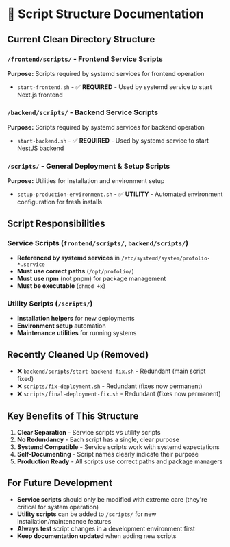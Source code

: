# 📁 Script Structure Documentation

## Current Clean Directory Structure

### `/frontend/scripts/` - Frontend Service Scripts
**Purpose:** Scripts required by systemd services for frontend operation

- `start-frontend.sh` - ✅ **REQUIRED** - Used by systemd service to start Next.js frontend

### `/backend/scripts/` - Backend Service Scripts  
**Purpose:** Scripts required by systemd services for backend operation

- `start-backend.sh` - ✅ **REQUIRED** - Used by systemd service to start NestJS backend

### `/scripts/` - General Deployment & Setup Scripts
**Purpose:** Utilities for installation and environment setup

- `setup-production-environment.sh` - ✅ **UTILITY** - Automated environment configuration for fresh installs

## Script Responsibilities

### **Service Scripts** (`frontend/scripts/`, `backend/scripts/`)
- **Referenced by systemd services** in `/etc/systemd/system/profolio-*.service`
- **Must use correct paths** (`/opt/profolio/`)
- **Must use npm** (not pnpm) for package management
- **Must be executable** (`chmod +x`)

### **Utility Scripts** (`/scripts/`)
- **Installation helpers** for new deployments
- **Environment setup** automation
- **Maintenance utilities** for running systems

## Recently Cleaned Up (Removed)

- ❌ `backend/scripts/start-backend-fix.sh` - Redundant (main script fixed)
- ❌ `scripts/fix-deployment.sh` - Redundant (fixes now permanent)
- ❌ `scripts/final-deployment-fix.sh` - Redundant (fixes now permanent)

## Key Benefits of This Structure

1. **Clear Separation** - Service scripts vs utility scripts
2. **No Redundancy** - Each script has a single, clear purpose
3. **Systemd Compatible** - Service scripts work with systemd expectations
4. **Self-Documenting** - Script names clearly indicate their purpose
5. **Production Ready** - All scripts use correct paths and package managers

## For Future Development

- **Service scripts** should only be modified with extreme care (they're critical for system operation)
- **Utility scripts** can be added to `/scripts/` for new installation/maintenance features
- **Always test** script changes in a development environment first
- **Keep documentation updated** when adding new scripts 